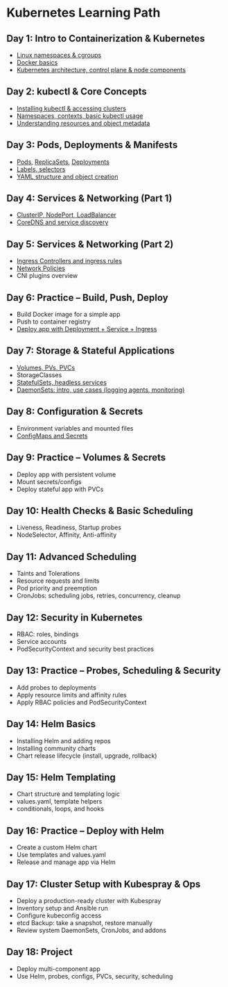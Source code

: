 # Kubernetes Learning Path

## Day 1: Intro to Containerization & Kubernetes
- [Linux namespaces & cgroups](./1/ns_cgroups.md)
- [Docker basics](./1/docker.md)
- [Kubernetes architecture, control plane & node components](./1/arch.md)

## Day 2: kubectl & Core Concepts
- [Installing kubectl & accessing clusters](./2/kubectl.md)
- [Namespaces, contexts, basic kubectl usage](https://kubernetes.io/docs/reference/kubectl/quick-reference/#:~:text=kubectl%20%2DA-,Kubectl%20context%20and%20configuration,-Set%20which%20Kubernetes)
- [Understanding resources and object metadata](https://kubernetes.io/docs/reference/kubectl/quick-reference/#:~:text=special%2Duser%3ANoSchedule-,Resource%20types,-List%20all%20supported)

## Day 3: Pods, Deployments & Manifests
- [Pods](./3/pods.md), [ReplicaSets](https://kubernetes.io/docs/concepts/workloads/controllers/replicaset/), [Deployments](./3/deployments.md)
- [Labels, selectors](./3/labels.md)
- [YAML structure and object creation](./3/yaml.md)

## Day 4: Services & Networking (Part 1)
- [ClusterIP, NodePort, LoadBalancer](./4/service.md)
- [CoreDNS and service discovery](./4/coredns.md)

## Day 5: Services & Networking (Part 2)
- [Ingress Controllers and ingress rules](./5/ingress.md)
- [Network Policies](./5/policy.md)
- CNI plugins overview

## Day 6: Practice – Build, Push, Deploy
- Build Docker image for a simple app
- Push to container registry
- [Deploy app with Deployment + Service + Ingress](./6/tasks.md)

## Day 7: Storage & Stateful Applications
- [Volumes, PVs, PVCs](./7/volume.md)
- StorageClasses
- [StatefulSets, headless services](./7/statefulset.md)
- [DaemonSets: intro, use cases (logging agents, monitoring)](./7/daemonset.md)

## Day 8: Configuration & Secrets
- Environment variables and mounted files
- [ConfigMaps and Secrets](./8/secrets.md)

## Day 9: Practice – Volumes & Secrets
- Deploy app with persistent volume
- Mount secrets/configs
- Deploy stateful app with PVCs

## Day 10: Health Checks & Basic Scheduling
- Liveness, Readiness, Startup probes
- NodeSelector, Affinity, Anti-affinity

## Day 11: Advanced Scheduling
- Taints and Tolerations
- Resource requests and limits
- Pod priority and preemption
- CronJobs: scheduling jobs, retries, concurrency, cleanup

## Day 12: Security in Kubernetes
- RBAC: roles, bindings
- Service accounts
- PodSecurityContext and security best practices

## Day 13: Practice – Probes, Scheduling & Security
- Add probes to deployments
- Apply resource limits and affinity rules
- Apply RBAC policies and PodSecurityContext

## Day 14: Helm Basics
- Installing Helm and adding repos
- Installing community charts
- Chart release lifecycle (install, upgrade, rollback)

## Day 15: Helm Templating
- Chart structure and templating logic
- values.yaml, template helpers
- conditionals, loops, and hooks

## Day 16: Practice – Deploy with Helm
- Create a custom Helm chart
- Use templates and values.yaml
- Release and manage app via Helm

## Day 17: Cluster Setup with Kubespray & Ops
- Deploy a production-ready cluster with Kubespray
- Inventory setup and Ansible run
- Configure kubeconfig access
- etcd Backup: take a snapshot, restore manually
- Review system DaemonSets, CronJobs, and addons

## Day 18: Project
- Deploy multi-component app
- Use Helm, probes, configs, PVCs, security, scheduling



